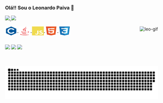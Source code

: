 ### Olá!! Sou o Leonardo Paiva 🎯

<div>
  <a href="https://github.com/leonardopaivx">
  <img height="170em" src="https://github-readme-stats.vercel.app/api?username=leonardopaivx&show_icons=true&theme=dark&include_all_commits=true&count_private=true"/>
  <img height="170em" src="https://github-readme-stats.vercel.app/api/top-langs/?username=leopaivx&layout=compact&langs_count=7&theme=dark"/>
</div>

  <div style="display: inline_block"><br>
   <img align="center" alt="Leo-c" height="30" width="40" src="https://raw.githubusercontent.com/devicons/devicon/9f4f5cdb393299a81125eb5127929ea7bfe42889/icons/c/c-plain.svg">
    <img align="center" alt="Leo-Java" height="30" width="40" src="https://raw.githubusercontent.com/devicons/devicon/master/icons/java/java-plain.svg">
  <img align="center" alt="Leo-Js" height="30" width="40" src="https://raw.githubusercontent.com/devicons/devicon/master/icons/javascript/javascript-plain.svg">
  <img align="center" alt="Leo-HTML" height="30" width="40" src="https://raw.githubusercontent.com/devicons/devicon/master/icons/html5/html5-original.svg">
  <img align="center" alt="Leo-CSS" height="30" width="40" src="https://raw.githubusercontent.com/devicons/devicon/master/icons/css3/css3-original.svg">
 
  <img align="right" alt="leo-gif" height="130rem" src="https://c.tenor.com/yFKbJFsOvs4AAAAM/luffy-smile-luffy-giggle.gif">
</div>

##
  
  <div> 
  
  <a href="https://instagram.com/leopaivx" target="_blank"><img src="https://img.shields.io/badge/-Instagram-%23E4405F?style=for-the-badge&logo=instagram&logoColor=white" target="_blank"></a>
  <a href = "mailto:leonardo.paivx@gmail.com"><img src="https://img.shields.io/badge/-Gmail-%23333?style=for-the-badge&logo=gmail&logoColor=white" target="_blank"></a>
  <a href="https://www.linkedin.com/in/leo-paiva/" target="_blank"><img src="https://img.shields.io/badge/-LinkedIn-%230077B5?style=for-the-badge&logo=linkedin&logoColor=white" target="_blank"></a> 
<!--      <img src="https://komarev.com/ghpvc/?username=leonardopaivx&color=green" alt="leonardopaivx" />  -->
 
  
 ![Snake animation](https://github.com/leonardopaivx/leonardopaivx/blob/output/github-contribution-grid-snake.svg) 
</div>






<!--
**leonardopaivx/leonardopaivx** is a ✨ _special_ ✨ repository because its `README.md` (this file) appears on your GitHub profile.

Here are some ideas to get you started:

- 🔭 I’m currently working on ...
- 🌱 I’m currently learning ...
- 👯 I’m looking to collaborate on ...
- 🤔 I’m looking for help with ...
- 💬 Ask me about ...
- 📫 How to reach me: ...
- 😄 Pronouns: ...
- ⚡ Fun fact: ...
-->
